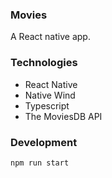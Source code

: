### Movies

A React native app.

### Technologies

-   React Native
-   Native Wind
-   Typescript
-   The MoviesDB API

### Development

```
npm run start
```
